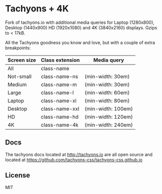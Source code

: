 # Tachyons + 4K

Fork of tachyons.io with additional media queries for Laptop (1280x800), Desktop (1440x900) HD (1920x1080) and 4K (3840x2160) displays. Gzips to < 17kB.

All the Tachyons goodness you know and love, but with a couple of extra breakpoints:


| Screen size | Class extension | Media query   |
| --- | --- | --- |
| All       | class-name     |                   |
| Not-small | class-name-ns  | (min-width: 30em) |
| Medium    | class-name-m   | (min-width: 30em) |
| Large     | class-name-l   | (min-width: 60em) |
| Laptop    | class-name-xl  | (min-width: 80em) |
| Desktop   | class-name-xxl | (min-width: 100em)|
| HD        | class-name-hd  | (min-width: 120em)|
| 4K        | class-name-4k  | (min-width: 240em)|


## Docs

The tachyons docs located at http://tachyons.io are all open source and located at https://github.com/tachyons-css/tachyons-css.github.io

## License

MIT
